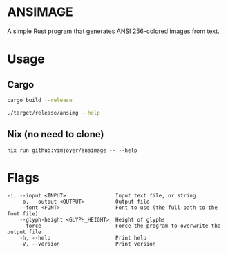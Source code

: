 # ANSIMAGE

A simple Rust program that generates ANSI 256-colored images from text.

# Usage

## Cargo

```bash
cargo build --release

./target/release/ansimg --help
```

## Nix (no need to clone)

```
nix run github:vimjoyer/ansimage -- --help
```

# Flags

```
-i, --input <INPUT>                Input text file, or string
    -o, --output <OUTPUT>          Output file
    --font <FONT>                  Font to use (the full path to the font file)
    --glyph-height <GLYPH_HEIGHT>  Height of glyphs
    --force                        Force the program to overwrite the output file
    -h, --help                     Print help
    -V, --version                  Print version
```
